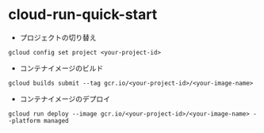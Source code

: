 # cloud-run-quick-start

- プロジェクトの切り替え
```
gcloud config set project <your-project-id>
```
- コンテナイメージのビルド
```
gcloud builds submit --tag gcr.io/<your-project-id>/<your-image-name>
```
- コンテナイメージのデプロイ
```
gcloud run deploy --image gcr.io/<your-project-id>/<your-image-name> --platform managed
```